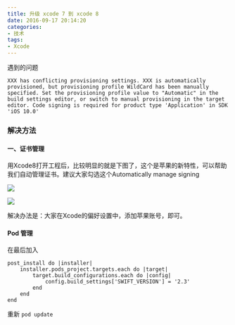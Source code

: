 ```yaml
---
title: 升级 xcode 7 到 xcode 8
date: 2016-09-17 20:14:20
categories: 
- 技术
tags: 
- Xcode
---
```


遇到的问题

```
XXX has conflicting provisioning settings. XXX is automatically provisioned, but provisioning profile WildCard has been manually specified. Set the provisioning profile value to "Automatic" in the build settings editor, or switch to manual provisioning in the target editor. Code signing is required for product type 'Application' in SDK 'iOS 10.0'
```

### 解决方法

#### 一、证书管理

用Xcode8打开工程后，比较明显的就是下图了，这个是苹果的新特性，可以帮助我们自动管理证书。建议大家勾选这个Automatically manage signing

![](http://ww3.sinaimg.cn/large/65e4f1e6gw1f7wun9wz2fj20tt0hctar.jpg)

![](http://ww1.sinaimg.cn/large/65e4f1e6gw1f7wunprhk6j20e3089gm8.jpg)

解决办法是：大家在Xcode的偏好设置中，添加苹果账号，即可。

#### Pod 管理

在最后加入

```
post_install do |installer|
    installer.pods_project.targets.each do |target|
        target.build_configurations.each do |config|
            config.build_settings['SWIFT_VERSION'] = '2.3'
        end
    end
end
```

重新 `pod update`